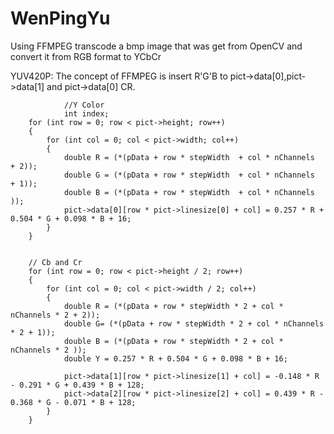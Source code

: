 # WenPingYu
Using FFMPEG transcode a bmp image that was get from OpenCV and convert it from RGB format to YCbCr 

YUV420P:
The concept of FFMPEG is insert R'G'B to pict->data[0],pict->data[1] and pict->data[0] CR.
		
                
                
            
                //Y Color
                int index;
		for (int row = 0; row < pict->height; row++)
		{
			for (int col = 0; col < pict->width; col++) 
			{
				double R = (*(pData + row * stepWidth  + col * nChannels  + 2));
				double G = (*(pData + row * stepWidth  + col * nChannels  + 1));
				double B = (*(pData + row * stepWidth  + col * nChannels ));
				pict->data[0][row * pict->linesize[0] + col] = 0.257 * R + 0.504 * G + 0.098 * B + 16;
			}
		}
				
		
		// Cb and Cr
		for (int row = 0; row < pict->height / 2; row++)
		{
			for (int col = 0; col < pict->width / 2; col++)
			{
				double R = (*(pData + row * stepWidth * 2 + col * nChannels * 2 + 2));
				double G= (*(pData + row * stepWidth * 2 + col * nChannels * 2 + 1));
				double B = (*(pData + row * stepWidth * 2 + col * nChannels * 2 ));
				double Y = 0.257 * R + 0.504 * G + 0.098 * B + 16;
		
				pict->data[1][row * pict->linesize[1] + col] = -0.148 * R - 0.291 * G + 0.439 * B + 128;
				pict->data[2][row * pict->linesize[2] + col] = 0.439 * R - 0.368 * G - 0.071 * B + 128;
			}
		}

